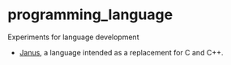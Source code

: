 # programming_language
Experiments for language development

- [Janus](janus/README.md), a language intended as a replacement for C and C++.



